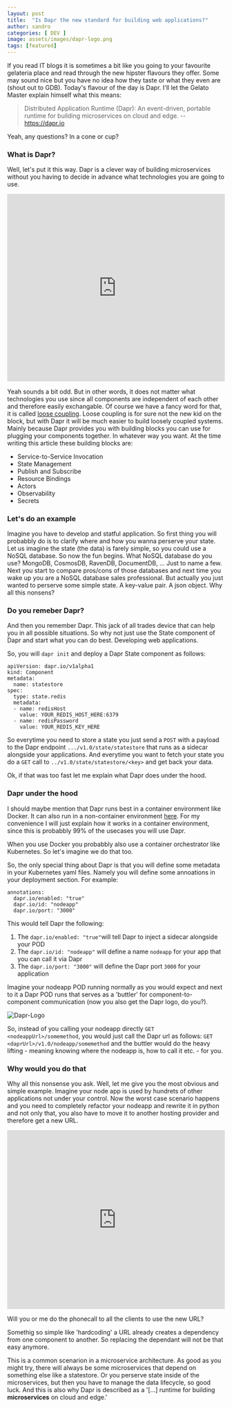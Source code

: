 ```yaml
---
layout: post
title:  "Is Dapr the new standard for building web applications?"
author: sandro
categories: [ DEV ]
image: assets/images/dapr-logo.png
tags: [featured]
---
```


If you read IT blogs it is sometimes a bit like you going to your favourite gelateria place and read through the new hipster flavours they offer. Some may sound nice but you have no idea how they taste or what they even are (shout out to GDB). Today's flavour of the day is Dapr. I'll let the Gelato Master explain himself what this means:
> Distributed Application Runtime (Dapr): An event-driven, portable runtime for building microservices on cloud and edge. -- https://dapr.io

Yeah, any questions? In a cone or cup?

### What is Dapr?
Well, let's put it this way. Dapr is a clever way of building microservices without you having to decide in advance what technologies you are going to use. 

<div style="width:100%;height:0;padding-bottom:86%;position:relative;"><iframe src="https://giphy.com/embed/RLWwOuPbqObupogOLB" width="100%" height="100%" style="position:absolute" frameBorder="0" class="giphy-embed" allowFullScreen></iframe></div>

Yeah sounds a bit odd. But in other words, it does not matter what technologies you use since all components are independent of each other and therefore easily exchangable. Of course we have a fancy word for that, it is called [loose coupling](https://en.wikipedia.org/wiki/Loose_coupling).
Loose coupling is for sure not the new kid on the block, but with Dapr it will be much easier to build loosely coupled systems. Mainly because Dapr provides you with building blocks you can use for plugging your components together. In whatever way you want. At the time writing this article these building blocks are:

- Service-to-Service Invocation
- State Management
- Publish and Subscribe
- Resource Bindings
- Actors
- Observability
- Secrets

### Let's do an example
Imagine you have to develop and statful application. So first thing you will probabbly do is to clarify where and how you wanna perserve your state. Let us imagine the state (the data) is farely simple, so you could use a NoSQL database. So now the fun begins. What NoSQL database do you use? MongoDB, CosmosDB, RavenDB, DocumentDB, ... Just to name a few. Next you start to compare pros/cons of those databases and next time you wake up you are a NoSQL database sales professional. But actually you just wanted to perserve some simple state. A key-value pair. A json object. Why all this nonsens? 

### Do you remeber Dapr?
And then you remember Dapr. This jack of all trades device that can help you in all possible situations. So why not just use the State component of Dapr and start what you can do best. Developing web applications. 

So, you will `dapr init` and deploy a Dapr State component as follows:
```
apiVersion: dapr.io/v1alpha1
kind: Component
metadata:
  name: statestore
spec:
  type: state.redis
  metadata:
  - name: redisHost
    value: YOUR_REDIS_HOST_HERE:6379
  - name: redisPassword
    value: YOUR_REDIS_KEY_HERE

```


So everytime you need to store a state you just send a `POST` with a payload to the Dapr endpoint `.../v1.0/state/statestore` that runs as a sidecar alongside your applications. And everytime you want to fetch your state you do a `GET` call to `../v1.0/state/statestore/<key>` and get back your data. 

Ok, if that was too fast let me explain what Dapr does under the hood.

### Dapr under the hood
I should maybe mention that Dapr runs best in a container environment like Docker. It can also run in a non-container environment [here](https://github.com/dapr/cli/blob/master/README.md). For my convenience I will just explain how it works in a container environment, since this is probabbly 99% of the usecases you will use Dapr. 

When you use Docker you probabbly also use a container orchestrator like Kubernetes. So let's imagine we do that too.

So, the only special thing about Dapr is that you will define some metadata in your Kubernetes yaml files. Namely you will define some annoations in your deployment section. For example:
```
annotations:
  dapr.io/enabled: "true"
  dapr.io/id: "nodeapp"
  dapr.io/port: "3000"
```

This would tell Dapr the following:
1. The `dapr.io/enabled: "true"`will tell Dapr to inject a sidecar alongside your POD
2. The `dapr.io/id: "nodeapp"` will define a name `nodeapp` for your app that you can call it via Dapr
3. The `dapr.io/port: "3000"` will define the Dapr port `3000` for your application 

Imagine your nodeapp POD running normally as you would expect and next to it a Dapr POD runs that serves as a 'buttler' for component-to-component communication (now you also get the Dapr logo, do you?).

![Dapr-Logo](https://dapr.io/images/logos/dapr.svg)

So, instead of you calling your nodeapp directly `GET <nodeappUrl>/somemethod`, you would just call the Dapr url as follows: `GET <daprUrl>/v1.0/nodeapp/somemethod` and the buttler would do the heavy lifting - meaning knowing where the nodeapp is, how to call it etc. - for you. 

### Why would you do that
Why all this nonsense you ask. Well, let me give you the most obvious and simple example. Imagine your node app is used by hundrets of other applications not under your control. Now the worst case scenario happens and you need to completely refactor your nodeapp and rewrite it in python and not only that, you also have to move it to another hosting provider and therefore get a new URL. 
<div style="width:100%;height:0;padding-bottom:82%;position:relative;"><iframe src="https://giphy.com/embed/kexK6MPhNziEvkaX3u" width="100%" height="100%" style="position:absolute" frameBorder="0" class="giphy-embed" allowFullScreen></iframe></div>

Will you or me do the phonecall to all the clients to use the new URL? 

Somethig so simple like 'hardcoding' a URL already creates a dependency from one component to another. So replacing the dependant will not be that easy anymore. 

This is a common scenarion in a microservice architecture. As good as you might try, there will always be some microservices that depend on something else like a statestore. Or you perserve state inside of the microservices, but then you have to manage the data lifecycle, so good luck. And this is also why Dapr is described as a '[...] runtime for building **microservices** on cloud and edge.'


